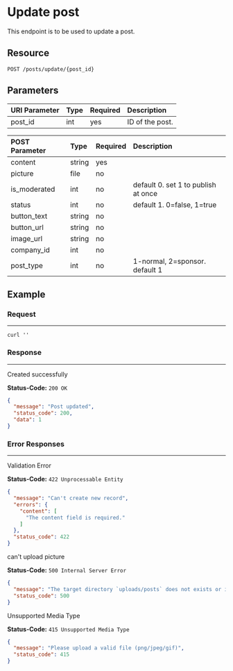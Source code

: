 # Update post

This endpoint is to be used to update a post.

## Resource

```
POST /posts/update/{post_id}
```

## Parameters

URI Parameter | Type | Required | Description
:------------ | :--- | :------- | :----------
post_id       | int  | yes      | ID of the post.


POST Parameter | Type   | Required | Description
:------------ | :----- | :------- | :----------
content       | string | yes      |
picture       | file   | no       |
is_moderated  | int    | no       | default 0. set 1 to publish at once
status        | int    | no       | default 1. 0=false, 1=true
button_text   | string | no       |
button_url    | string | no       |
image_url     | string | no       |
company_id    | int    | no       |
post_type     | int    | no       | 1-normal, 2=sponsor. default 1

## Example

### Request

--------------------------------------------------------------------------------

```curl
curl ''
```

### Response

--------------------------------------------------------------------------------
Created successfully

**Status-Code:** `200 OK`

```json
{
  "message": "Post updated",
  "status_code": 200,
  "data": 1
}
```

### Error Responses

--------------------------------------------------------------------------------
Validation Error

**Status-Code:** `422 Unprocessable Entity`

```json
{
  "message": "Can't create new record",
  "errors": {
    "content": [
      "The content field is required."
    ]
  },
  "status_code": 422
}
```

can't upload picture

**Status-Code:** `500 Internal Server Error`

```json
{
  "message": "The target directory `uploads/posts` does not exists or is not writable",
  "status_code": 500
}
```

Unsupported Media Type

**Status-Code:** `415 Unsupported Media Type`

```json
{
  "message": "Please upload a valid file (png/jpeg/gif)",
  "status_code": 415
}
```
